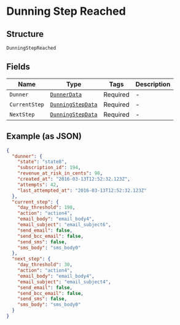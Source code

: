 
# Dunning Step Reached

## Structure

`DunningStepReached`

## Fields

| Name | Type | Tags | Description |
|  --- | --- | --- | --- |
| `Dunner` | [`DunnerData`](../../doc/models/dunner-data.md) | Required | - |
| `CurrentStep` | [`DunningStepData`](../../doc/models/dunning-step-data.md) | Required | - |
| `NextStep` | [`DunningStepData`](../../doc/models/dunning-step-data.md) | Required | - |

## Example (as JSON)

```json
{
  "dunner": {
    "state": "state8",
    "subscription_id": 194,
    "revenue_at_risk_in_cents": 98,
    "created_at": "2016-03-13T12:52:32.123Z",
    "attempts": 42,
    "last_attempted_at": "2016-03-13T12:52:32.123Z"
  },
  "current_step": {
    "day_threshold": 198,
    "action": "action4",
    "email_body": "email_body4",
    "email_subject": "email_subject6",
    "send_email": false,
    "send_bcc_email": false,
    "send_sms": false,
    "sms_body": "sms_body0"
  },
  "next_step": {
    "day_threshold": 30,
    "action": "action4",
    "email_body": "email_body4",
    "email_subject": "email_subject4",
    "send_email": false,
    "send_bcc_email": false,
    "send_sms": false,
    "sms_body": "sms_body0"
  }
}
```

